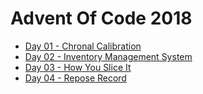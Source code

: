 # Advent Of Code 2018

- [Day 01 - Chronal Calibration](day01-chronal-calibration/src/day01_chronal_calibration/core.clj)
- [Day 02 - Inventory Management System](day02-inventory-management-system/src/day02_inventory_management_system/core.clj)
- [Day 03 - How You Slice It](day03-how-you-slice-it/src/day03_how_you_slice_it/core.clj)
- [Day 04 - Repose Record](day04-repose-record/src/day04_repose_record/core.clj)
